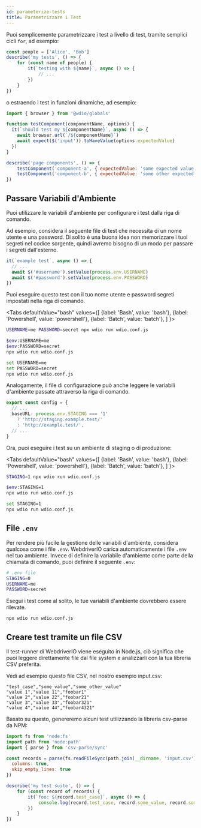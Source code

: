```yaml
---
id: parameterize-tests
title: Parametrizzare i Test
---
```


Puoi semplicemente parametrizzare i test a livello di test, tramite semplici cicli `for`, ad esempio:

```ts title=example.spec.js
const people = ['Alice', 'Bob']
describe('my tests', () => {
    for (const name of people) {
        it(`testing with ${name}`, async () => {
            // ...
        })
    }
})
```

o estraendo i test in funzioni dinamiche, ad esempio:

```js title=dynamic.spec.js
import { browser } from '@wdio/globals'

function testComponent(componentName, options) {
  it(`should test my ${componentName}`, async () => {
    await browser.url(`/${componentName}`)
    await expect($('input')).toHaveValue(options.expectedValue)
  })
}

describe('page components', () => {
    testComponent('component-a', { expectedValue: 'some expected value' })
    testComponent('component-b', { expectedValue: 'some other expected value' })
})
```

## Passare Variabili d'Ambiente

Puoi utilizzare le variabili d'ambiente per configurare i test dalla riga di comando.

Ad esempio, considera il seguente file di test che necessita di un nome utente e una password. Di solito è una buona idea non memorizzare i tuoi segreti nel codice sorgente, quindi avremo bisogno di un modo per passare i segreti dall'esterno.

```ts title=example.spec.ts
it(`example test`, async () => {
  // ...
  await $('#username').setValue(process.env.USERNAME)
  await $('#password').setValue(process.env.PASSWORD)
})
```

Puoi eseguire questo test con il tuo nome utente e password segreti impostati nella riga di comando.

<Tabs
  defaultValue="bash"
  values={[
    {label: 'Bash', value: 'bash'},
    {label: 'Powershell', value: 'powershell'},
    {label: 'Batch', value: 'batch'},
  ]
}>
<TabItem value="bash">

```sh
USERNAME=me PASSWORD=secret npx wdio run wdio.conf.js
```

</TabItem>
<TabItem value="powershell">

```sh
$env:USERNAME=me
$env:PASSWORD=secret
npx wdio run wdio.conf.js
```

</TabItem>
<TabItem value="batch">

```sh
set USERNAME=me
set PASSWORD=secret
npx wdio run wdio.conf.js
```

</TabItem>
</Tabs>

Analogamente, il file di configurazione può anche leggere le variabili d'ambiente passate attraverso la riga di comando.

```ts title=wdio.config.js
export const config = {
  // ...
  baseURL: process.env.STAGING === '1'
    ? 'http://staging.example.test/'
    : 'http://example.test/',
  // ...
}
```

Ora, puoi eseguire i test su un ambiente di staging o di produzione:

<Tabs
  defaultValue="bash"
  values={[
    {label: 'Bash', value: 'bash'},
    {label: 'Powershell', value: 'powershell'},
    {label: 'Batch', value: 'batch'},
  ]
}>
<TabItem value="bash">

```sh
STAGING=1 npx wdio run wdio.conf.js
```

</TabItem>
<TabItem value="powershell">

```sh
$env:STAGING=1
npx wdio run wdio.conf.js
```

</TabItem>
<TabItem value="batch">

```sh
set STAGING=1
npx wdio run wdio.conf.js
```

</TabItem>
</Tabs>

## File `.env`

Per rendere più facile la gestione delle variabili d'ambiente, considera qualcosa come i file `.env`. WebdriverIO carica automaticamente i file `.env` nel tuo ambiente. Invece di definire la variabile d'ambiente come parte della chiamata di comando, puoi definire il seguente `.env`:

```bash title=".env"
# .env file
STAGING=0
USERNAME=me
PASSWORD=secret
```

Esegui i test come al solito, le tue variabili d'ambiente dovrebbero essere rilevate.

```sh
npx wdio run wdio.conf.js
```

## Creare test tramite un file CSV

Il test-runner di WebdriverIO viene eseguito in Node.js, ciò significa che puoi leggere direttamente file dal file system e analizzarli con la tua libreria CSV preferita.

Vedi ad esempio questo file CSV, nel nostro esempio input.csv:

```csv
"test_case","some_value","some_other_value"
"value 1","value 11","foobar1"
"value 2","value 22","foobar21"
"value 3","value 33","foobar321"
"value 4","value 44","foobar4321"
```

Basato su questo, genereremo alcuni test utilizzando la libreria csv-parse da NPM:

```js title=test.spec.ts
import fs from 'node:fs'
import path from 'node:path'
import { parse } from 'csv-parse/sync'

const records = parse(fs.readFileSync(path.join(__dirname, 'input.csv')), {
  columns: true,
  skip_empty_lines: true
})

describe('my test suite', () => {
    for (const record of records) {
        it(`foo: ${record.test_case}`, async () => {
            console.log(record.test_case, record.some_value, record.some_other_value)
        })
    }
})
```